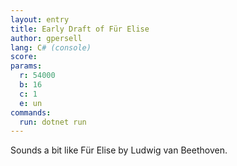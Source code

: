 ```yaml
---
layout: entry
title: Early Draft of Für Elise
author: gpersell
lang: C# (console)
score: 
params:
  r: 54000
  b: 16
  c: 1
  e: un
commands:
  run: dotnet run
---
```


Sounds a bit like Für Elise by Ludwig van Beethoven.

